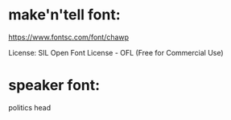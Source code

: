 
# make'n'tell font:
https://www.fontsc.com/font/chawp

License: SIL Open Font License - OFL (Free for Commercial Use)

# speaker font:
politics head

